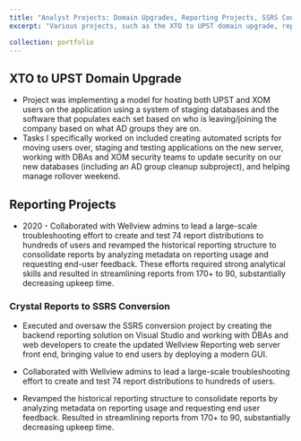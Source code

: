 ```yaml
---
title: "Analyst Projects: Domain Upgrades, Reporting Projects, SSRS Conversions"
excerpt: "Various projects, such as the XTO to UPST domain upgrade, reporting upgrades, and Crystal Reports to SSRS conversions. <br/><img src='/images/Supermileage1.JPG'>"

collection: portfolio
---
```

## XTO to UPST Domain Upgrade
* Project was implementing a model for hosting both UPST and XOM users on the application using a system of staging databases and the software that populates each set based on who is leaving/joining the company based on what AD groups they are on.
* Tasks I specifically worked on included creating automated scripts for moving users over, staging and testing applications on the new server, working with DBAs and XOM security teams to update security on our new databases (including an AD group cleanup subproject), and helping manage rollover weekend.

## Reporting Projects

* 2020 - Collaborated with Wellview admins to lead a large-scale troubleshooting effort to create and test 74 report distributions to hundreds of users and revamped the historical reporting structure to consolidate reports by analyzing metadata on reporting usage and requesting end-user feedback. These efforts required strong analytical skills and resulted in streamlining reports from 170+ to 90, substantially decreasing upkeep time.

### Crystal Reports to SSRS Conversion 

 
* Executed and oversaw the SSRS conversion project by creating the backend reporting solution on Visual Studio and working with DBAs and web developers to create the updated Wellview Reporting web server front end, bringing value to end users by deploying a modern GUI.
 
* Collaborated with Wellview admins to lead a large-scale troubleshooting effort to create and test 74 report distributions to hundreds of users.
 
* Revamped the historical reporting structure to consolidate reports by analyzing metadata on reporting usage and requesting end user feedback. Resulted in streamlining reports from 170+ to 90, substantially decreasing upkeep time.



 
